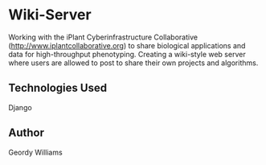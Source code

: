 # Wiki-Server
Working with the iPlant Cyberinfrastructure Collaborative (http://www.iplantcollaborative.org) to share biological applications and data for high-throughput phenotyping. Creating a wiki-style web server where users are allowed to post to share their own projects and algorithms.

## Technologies Used
Django

## Author
Geordy Williams
